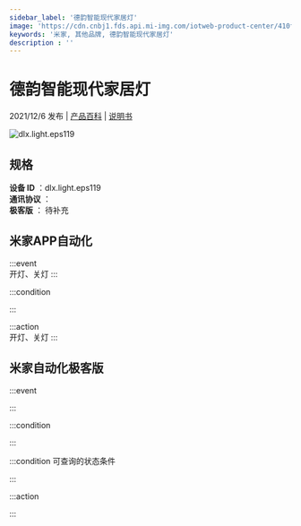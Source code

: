 ```yaml
---
sidebar_label: '德韵智能现代家居灯'
image: 'https://cdn.cnbj1.fds.api.mi-img.com/iotweb-product-center/410fd7a5d5b22f768fa31f44c20893e0_1636185158022.png?GalaxyAccessKeyId=AKVGLQWBOVIRQ3XLEW&Expires=9223372036854775807&Signature=ycRWqLExIQHNZzJ30tnFuXm+FK0='
keywords: '米家, 其他品牌, 德韵智能现代家居灯'
description : ''
---
```

# 德韵智能现代家居灯

2021/12/6 发布 | [产品百科](https://home.mi.com/webapp/content/baike/product/index.html?model=dlx.light.eps119/) | [说明书](https://home.mi.com/views/introduction.html?model=dlx.light.eps119&region=cn)

![dlx.light.eps119](https://cdn.cnbj1.fds.api.mi-img.com/iotweb-product-center/410fd7a5d5b22f768fa31f44c20893e0_1636185158022.png?GalaxyAccessKeyId=AKVGLQWBOVIRQ3XLEW&Expires=9223372036854775807&Signature=ycRWqLExIQHNZzJ30tnFuXm+FK0=)

## 规格  
> 
**设备 ID** ：dlx.light.eps119  
**通讯协议** ：  
**极客版**  ： 待补充 


## 米家APP自动化  

:::event  
开灯、关灯
:::

:::condition  

:::

:::action   
开灯、关灯
:::

## 米家自动化极客版  

:::event  

:::

:::condition  

:::

:::condition 可查询的状态条件  

:::

:::action  

:::

        
